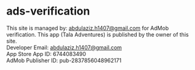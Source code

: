 # ads-verification
This site is managed by: abdulaziz.h1407@gmail.com for AdMob verification.
This app (Tala Adventures) is published by the owner of this site.  
Developer Email: abdulaziz.h1407@gmail.com  
App Store App ID: 6744083490  
AdMob Publisher ID: pub-2837856048962171
